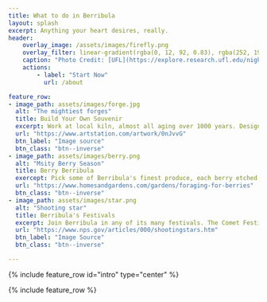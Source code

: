 ```yaml
---
title: What to do in Berribula
layout: splash
excerpt: Anything your heart desires, really.
header: 
    overlay_image: /assets/images/firefly.png
    overlay_filter: linear-gradient(rgba(0, 12, 92, 0.83), rgba(252, 195, 104, 0.25))
    caption: "Photo Credit: [UFL](https://explore.research.ufl.edu/night-lights.html)"
    actions:
        - label: "Start Now"
          url: /about

feature_row:
- image_path: assets/images/forge.jpg
  alt: "The mightiest forges"
  title: Build Your Own Souvenir
  excerpt: Work at local kiln, almost all aging over 1000 years. Design your very own item be it a staff, a sword, or a dagger!
  url: "https://www.artstation.com/artwork/0nJvvG"
  btn_label: "Image source"
  btn_class: "btn--inverse"
- image_path: assets/images/berry.png
  alt: "Msity Berry Season"
  title: Berry Berribula
  exercept: Pick some of Berribula's finest produce, each berry etched in the magic cast onto the soil.
  url: "https://www.homesandgardens.com/gardens/foraging-for-berries"
  btn_class: "btn--inverse"
- image_path: assets/images/star.png 
  alt: "Shooting star"
  title: Berribula's Festivals
  excerpt: Join Berribula in any of its many festivals. The Comet Festival, the Misty Berry Fest, the Dancing Willow, your choice!
  url: "https://www.nps.gov/articles/000/shootingstars.htm"
  btn_label: "Image Source"
  btn_class: "btn--inverse"

---
```


{% include feature_row id="intro" type="center" %}

{% include feature_row %}
